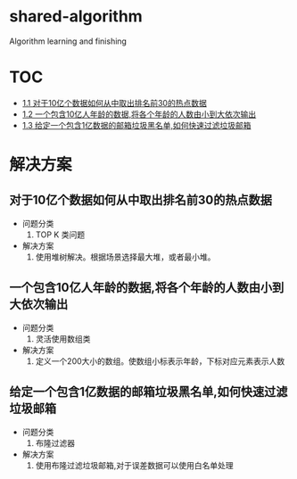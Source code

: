 # shared-algorithm
Algorithm learning and finishing

TOC
=================
* [1.1 对于10亿个数据如何从中取出排名前30的热点数据](#对于10亿个数据如何从中取出排名前30的热点数据)
* [1.2 一个包含10亿人年龄的数据,将各个年龄的人数由小到大依次输出](#一个包含10亿人年龄的数据,将各个年龄的人数由小到大依次输出)
* [1.3 给定一个包含1亿数据的邮箱垃圾黑名单,如何快速过滤垃圾邮箱](#给定一个包含1亿数据的邮箱垃圾黑名单,如何快速过滤垃圾邮箱)



解决方案
=================
## 对于10亿个数据如何从中取出排名前30的热点数据 
- 问题分类
  1. TOP K 类问题
- 解决方案
  1. 使用堆树解决。根据场景选择最大堆，或者最小堆。

## 一个包含10亿人年龄的数据,将各个年龄的人数由小到大依次输出
- 问题分类
  1. 灵活使用数组类
- 解决方案
  1. 定义一个200大小的数组。使数组小标表示年龄，下标对应元素表示人数

## 给定一个包含1亿数据的邮箱垃圾黑名单,如何快速过滤垃圾邮箱
- 问题分类
  1. 布隆过滤器
- 解决方案
  1. 使用布隆过滤垃圾邮箱,对于误差数据可以使用白名单处理